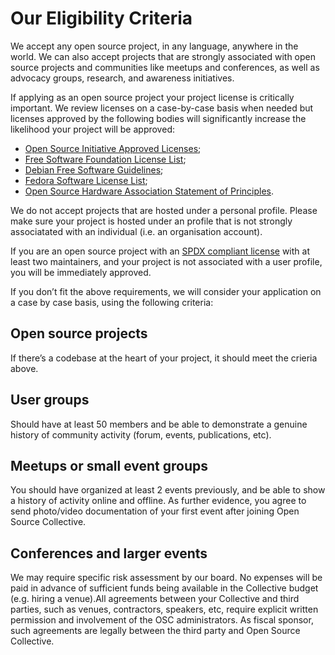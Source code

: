 # Our Eligibility Criteria 

We accept any open source project, in any language, anywhere in the world. We can also accept projects that are strongly associated with open source projects and communities like meetups and conferences, as well as advocacy groups, research, and awareness initiatives.

If applying as an open source project your project license is critically important. We review licenses on a case-by-case basis when needed but licenses approved by the following bodies will significantly increase the likelihood your project will be approved:  

* [Open Source Initiative Approved Licenses](https://opensource.org/licenses);
* [Free Software Foundation License List](https://www.gnu.org/licenses/license-list.html); 
* [Debian Free Software Guidelines](https://wiki.debian.org/DFSGLicenses); 
* [Fedora Software License List](https://fedoraproject.org/wiki/Licensing:Main?rd=Licensing);
* [Open Source Hardware Association Statement of Principles](https://www.oshwa.org/definition/).

We do not accept projects that are hosted under a personal profile. Please make sure your project is hosted under an profile that is not strongly associatated with an individual (i.e. an organisation account).  

If you are an open source project with an [SPDX compliant license](https://spdx.org/licenses/) with at least two maintainers, and your project is not associated with a user profile, you will be immediately approved.

If you don’t fit the above requirements, we will consider your application on a case by case basis, using the following criteria:

## Open source projects
If there’s a codebase at the heart of your project, it should meet the crieria above. 

## User groups 
Should have at least 50 members and be able to demonstrate a genuine history of community activity (forum, events, publications, etc).

## Meetups or small event groups 
You should have organized at least 2 events previously, and be able to show a history of activity online and offline. As further evidence, you agree to send photo/video documentation of your first event after joining Open Source Collective.

## Conferences and larger events 
We may require specific risk assessment by our board. No expenses will be paid in advance of sufficient funds being available in the Collective budget (e.g. hiring a venue).All agreements between your Collective and third parties, such as venues, contractors, speakers, etc, require explicit written permission and involvement of the OSC administrators. As fiscal sponsor, such agreements are legally between the third party and Open Source Collective.
